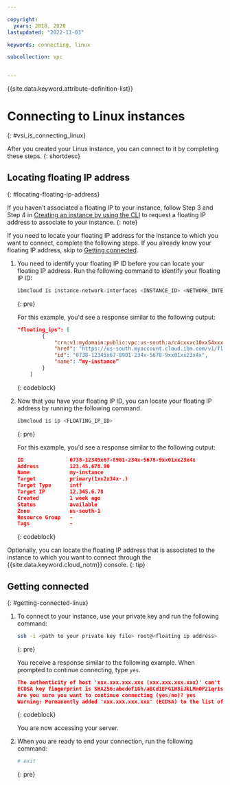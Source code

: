 ```yaml
---

copyright:
  years: 2018, 2020
lastupdated: "2022-11-03"

keywords: connecting, linux

subcollection: vpc


---
```


{{site.data.keyword.attribute-definition-list}}

# Connecting to Linux instances
{: #vsi_is_connecting_linux}

After you created your Linux instance, you can connect to it by completing these steps.
{: shortdesc}

## Locating floating IP address
{: #locating-floating-ip-address}

If you haven’t associated a floating IP to your instance, follow Step 3 and Step 4 
in [Creating an instance by using the CLI](/docs/vpc?topic=vpc-creating-virtual-servers&interface=cli#create-instance-cli) to request a floating IP address to associate to your instance.
{: note}

If you need to locate your floating IP address for the instance to which you want to connect, complete the following steps. If you already know your floating IP address, skip to [Getting connected](#getting-connected).

1. You need to identify your floating IP ID before you can locate your floating IP address. Run the following command to identify your floating IP ID:

   ```sh
   ibmcloud is instance-network-interfaces <INSTANCE_ID> <NETWORK_INTERFACE_ID> --json
   ```
   {: pre}
   
   For this example, you'd see a response similar to the following output:
   
   ```json
   "floating_ips": [
           {
               "crn:v1:mydomain:public:vpc:us-south:a/c4cxxxc10xx54xxx9e2xxx59xxx3fa0f::floating_ip:12345x67-8901-234x-5678-9xx01xx23x4x",
               "href": "https://us-south.myaccount.cloud.ibm.com/v1/floating_ips/12345x67-8901-234x-5678-9xx01xx23x4x",
               "id": "0738-12345x67-8901-234x-5678-9xx01xx23x4x",
               "name": “my-instance”
           }
       ]
   ```
   {: codeblock}  
    
2. Now that you have your floating IP ID, you can locate your floating IP address by running the following command.
   
   ```sh
   ibmcloud is ip <FLOATING_IP_ID>
   ```
   {: pre}
     
   For this example, you'd see a response similar to the following output:
   
   ```json
   ID               0738-12345x67-8901-234x-5678-9xx01xx23x4x
   Address          123.45.678.90
   Name             my-instance
   Target           primary(1xx2x34x-.)
   Target Type      intf
   Target IP        12.345.6.78
   Created          1 week ago
   Status           available
   Zone             us-south-1
   Resource Group   -
   Tags             -
   ```
   {: codeblock}
  
Optionally, you can locate the floating IP address that is associated to the instance to which you want to connect through the {{site.data.keyword.cloud_notm}} console.
{: tip}

## Getting connected
{: #getting-connected-linux}

1. To connect to your instance, use your private key and run the following command:

   ```sh
   ssh -i <path to your private key file> root@<floating ip address>
   ```
   {: pre}

   You receive a response similar to the following example. When prompted to continue connecting, type `yes`.
   ```json
   The authenticity of host 'xxx.xxx.xxx.xxx (xxx.xxx.xxx.xxx)' can't be established.
   ECDSA key fingerprint is SHA256:abcdef1Gh/aBCd1EFG1H8iJkLMnOP21qr1s/8a3a8aa.
   Are you sure you want to continue connecting (yes/no)? yes
   Warning: Permanently added 'xxx.xxx.xxx.xxx' (ECDSA) to the list of known hosts.
   ```
   {: codeblock}

   You are now accessing your server.

2. When you are ready to end your connection, run the following command:

   ```sh
   # exit
   ```
   {: pre}
